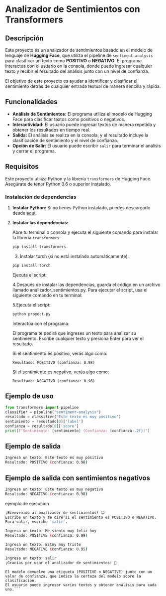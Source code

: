 # **Analizador de Sentimientos con Transformers**

## **Descripción**

Este proyecto es un analizador de sentimientos basado en el modelo de lenguaje de **Hugging Face**, que utiliza el pipeline de `sentiment-analysis` para clasificar un texto como **POSITIVO** o **NEGATIVO**. El programa interactúa con el usuario en la consola, donde puede ingresar cualquier texto y recibir el resultado del análisis junto con un nivel de confianza.

El objetivo de este proyecto es ayudar a identificar y clasificar el sentimiento detrás de cualquier entrada textual de manera sencilla y rápida.

## **Funcionalidades**

- **Análisis de Sentimientos:** El programa utiliza el modelo de Hugging Face para clasificar textos como positivos o negativos.
- **Interactividad:** El usuario puede ingresar textos de manera repetida y obtener los resultados en tiempo real.
- **Salida:** El análisis se realiza en la consola, y el resultado incluye la clasificación de sentimiento y el nivel de confianza.
- **Opción de Salir:** El usuario puede escribir `salir` para terminar el análisis y cerrar el programa.

## **Requisitos**

Este proyecto utiliza Python y la librería `transformers` de Hugging Face. Asegúrate de tener Python 3.6 o superior instalado. 

### **Instalación de dependencias**

1. **Instalar Python:** Si no tienes Python instalado, puedes descargarlo desde [aquí](https://www.python.org/downloads/).
2. **Instalar las dependencias:**

   Abre tu terminal o consola y ejecuta el siguiente comando para instalar la librería `transformers`:

   ```bash
   pip install transformers
   ```
    3. Instalar torch (si no está instalado automáticamente): 
    ```bash
    pip install torch
    ```
    Ejecuta el script:

    4.Después de instalar las dependencias, guarda el código en un archivo llamado analizador_sentimientos.py. Para ejecutar el script, usa el siguiente comando en tu terminal:

    5.Ejecuta el script:
    ```bash
    python proyect.py
    ```
    Interactúa con el programa:

    El programa te pedirá que ingreses un texto para analizar su sentimiento. Escribe cualquier texto y presiona Enter para ver el resultado.

    Si el sentimiento es positivo, verás algo como:
    ```	
    Resultado: POSITIVO (confianza: 0.98)
    ```

    Si el sentimiento es negativo, verás algo como:
    ```	
    Resultado: NEGATIVO (confianza: 0.98)
    ```

## **Ejemplo de uso**

```python
from transformers import pipeline    
classifier = pipeline("sentiment-analysis")
resultado = classifier("Este texto es muy positivo")
sentimiento = resultado[0]['label']
confianza = resultado[0]['score']
print(f"Sentimiento: {sentimiento} (Confianza: {confianza:.2f})")
```

## **Ejemplo de salida**

```bash
Ingresa un texto: Este texto es muy positivo
Resultado: POSITIVO (confianza: 0.98)
```

## **Ejemplo de salida con sentimientos negativos**

```bash
Ingresa un texto: Este texto es muy negativo
Resultado: NEGATIVO (confianza: 0.98)
```
ejemplo de ejecucion 

```bash
¡Bienvenido al analizador de sentimientos! 😊
Escribe un texto y te diré si el sentimiento es POSITIVO o NEGATIVO.
Para salir, escribe 'salir'.

Ingresa un texto: Me siento muy feliz hoy
Resultado: POSITIVE (confianza: 0.99)

Ingresa un texto: Estoy muy triste
Resultado: NEGATIVE (confianza: 0.95)

Ingresa un texto: salir
¡Gracias por usar el analizador de sentimientos! 🌟
```

```El script utiliza el pipeline de transformers de Hugging Face para realizar el análisis de sentimientos.
El modelo devuelve una etiqueta (POSITIVE o NEGATIVE) junto con un valor de confianza, que indica la certeza del modelo sobre la clasificación.
El usuario puede ingresar varios textos y obtener análisis para cada uno.```
